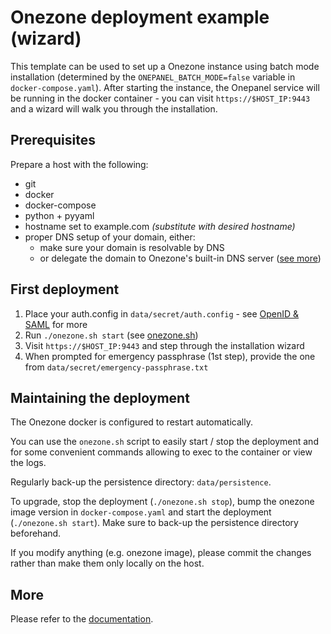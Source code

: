 # Onezone deployment example (wizard)

This template can be used to set up a Onezone instance using batch mode
installation (determined by the `ONEPANEL_BATCH_MODE=false` variable in 
`docker-compose.yaml`). After starting the instance, the Onepanel service will 
be running in the docker container - you can visit `https://$HOST_IP:9443` and a 
wizard will walk you through the installation.


## Prerequisites

Prepare a host with the following:
* git
* docker
* docker-compose
* python + pyyaml
* hostname set to example.com   *(substitute with desired hostname)*
* proper DNS setup of your domain, either:
    * make sure your domain is resolvable by DNS
    * or delegate the domain to Onezone's built-in DNS server ([see more][Subdomain delegation])


## First deployment

1. Place your auth.config in `data/secret/auth.config` - see [OpenID & SAML] for more
2. Run `./onezone.sh start` (see [onezone.sh]) 
3. Visit `https://$HOST_IP:9443` and step through the installation wizard
4. When prompted for emergency passphrase (1st step), provide the one from `data/secret/emergency-passphrase.txt`


## Maintaining the deployment

The Onezone docker is configured to restart automatically. 

You can use the `onezone.sh` script to easily start / stop the deployment and
for some convenient commands allowing to exec to the container or view the logs.

Regularly back-up the persistence directory: `data/persistence`.

To upgrade, stop the deployment (`./onezone.sh stop`), bump the onezone image 
version in `docker-compose.yaml` and start the deployment (`./onezone.sh start`).
Make sure to back-up the persistence directory beforehand.

If you modify anything (e.g. onezone image), please commit the changes rather
than make them only locally on the host.


## More

Please refer to the [documentation][onezone docs].


[Subdomain delegation]: https://onedata.org/#/home/documentation/doc/administering_onedata/onezone_tutorial[dns-records-setup-for-subdomain-delegation].html
[onezone.sh]: ../../README.md#onezone.sh
[OpenID & SAML]: https://onedata.org/#/home/documentation/doc/administering_onedata/openid_saml_configuration/openid_saml_configuration_19_02.html
[onezone docs]: https://onedata.org/#/home/documentation/doc/administering_onedata/onezone_tutorial.html
